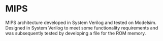 # MIPS
MIPS architecture developed in System Verilog and tested on Modelsim. Designed in System Verilog to meet some functionality requirements and was subsequently tested by developing a file for the ROM memory.
